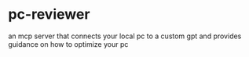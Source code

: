 # pc-reviewer
an mcp server that connects your local pc to a custom gpt and provides guidance on how to optimize your pc
